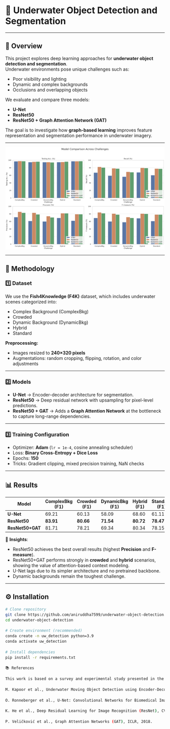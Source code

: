 # 🌊 Underwater Object Detection and Segmentation


---

## 📌 Overview
This project explores deep learning approaches for **underwater object detection and segmentation**.  
Underwater environments pose unique challenges such as:
- Poor visibility and lighting  
- Dynamic and complex backgrounds  
- Occlusions and overlapping objects  

We evaluate and compare three models:
- **U-Net**  
- **ResNet50**  
- **ResNet50 + Graph Attention Network (GAT)**  

The goal is to investigate how **graph-based learning** improves feature representation and segmentation performance in underwater imagery.

---

![Results](https://github.com/aniruddha7599/underwater-object-detection/blob/main/Model_comparison.png)


---

## 🧠 Methodology

### 1️⃣ Dataset
We use the **Fish4Knowledge (F4K)** dataset, which includes underwater scenes categorized into:
- Complex Background (ComplexBkg)  
- Crowded  
- Dynamic Background (DynamicBkg)  
- Hybrid  
- Standard  

**Preprocessing:**
- Images resized to **240×320 pixels**  
- Augmentations: random cropping, flipping, rotation, and color adjustments  

---

### 2️⃣ Models
- **U-Net** → Encoder-decoder architecture for segmentation.  
- **ResNet50** → Deep residual network with upsampling for pixel-level predictions.  
- **ResNet50 + GAT** → Adds a **Graph Attention Network** at the bottleneck to capture long-range dependencies.  

---

### 3️⃣ Training Configuration
- Optimizer: **Adam** (`lr = 1e-4`, cosine annealing scheduler)  
- Loss: **Binary Cross-Entropy + Dice Loss**  
- Epochs: **150**  
- Tricks: Gradient clipping, mixed precision training, NaN checks  

---

## 📊 Results

| Model         | ComplexBkg (F1) | Crowded (F1) | DynamicBkg (F1) | Hybrid (F1) | Standard (F1) |
|---------------|----------------|--------------|-----------------|-------------|---------------|
| **U-Net**     | 69.21          | 60.13        | 58.09           | 68.60       | 61.11         |
| **ResNet50**  | **83.91**      | **80.66**    | **71.54**       | **80.72**   | **78.47**     |
| **ResNet50+GAT** | 81.71       | 78.21        | 69.34           | 80.34       | 78.15         |

🔑 **Insights**:
- ResNet50 achieves the best overall results (highest **Precision** and **F-measure**).  
- ResNet50+GAT performs strongly in **crowded** and **hybrid** scenarios, showing the value of attention-based context modeling.  
- U-Net lags due to its simpler architecture and no pretrained backbone.  
- Dynamic backgrounds remain the toughest challenge.  

---

## ⚙️ Installation

```bash
# Clone repository
git clone https://github.com/aniruddha7599/underwater-object-detection.git
cd underwater-object-detection

# Create environment (recommended)
conda create -n uw_detection python=3.9
conda activate uw_detection

# Install dependencies
pip install -r requirements.txt

📚 References

This work is based on a survey and experimental study presented in the minor project report:

M. Kapoor et al., Underwater Moving Object Detection using Encoder-Decoder Architecture and GraphSage, CVPR Workshop, 2023.

O. Ronneberger et al., U-Net: Convolutional Networks for Biomedical Image Segmentation, MICCAI, 2015.

K. He et al., Deep Residual Learning for Image Recognition (ResNet), CVPR, 2016.

P. Veličković et al., Graph Attention Networks (GAT), ICLR, 2018.
